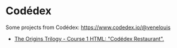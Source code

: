 # Codédex

Some projects from Codédex: https://www.codedex.io/@venelouis

<ul>
<li><a href="https://venelouis.github.io/codedex/The%20Origins%20Trilogy/Course%201%20HTML/restaurant_menu.html">The Origins Trilogy - Course 1 HTML: "Codédex Restaurant".</a></li>
</ul>

